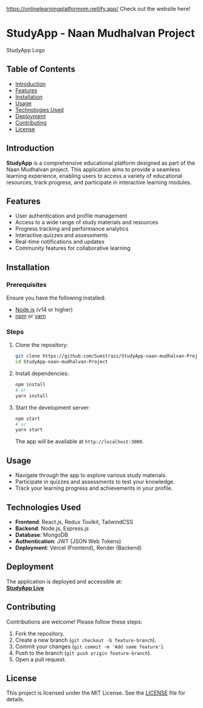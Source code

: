 https://onlinelearningplatformnm.netlify.app/
Check out the website here!

# StudyApp - Naan Mudhalvan Project

StudyApp Logo
## Table of Contents

- [Introduction](#introduction)
- [Features](#features)
- [Installation](#installation)
- [Usage](#usage)
- [Technologies Used](#technologies-used)
- [Deployment](#deployment)
- [Contributing](#contributing)
- [License](#license)

## Introduction

**StudyApp** is a comprehensive educational platform designed as part of the Naan Mudhalvan project. This application aims to provide a seamless learning experience, enabling users to access a variety of educational resources, track progress, and participate in interactive learning modules.

## Features

- User authentication and profile management
- Access to a wide range of study materials and resources
- Progress tracking and performance analytics
- Interactive quizzes and assessments
- Real-time notifications and updates
- Community features for collaborative learning

## Installation

### Prerequisites

Ensure you have the following installed:

- [Node.js](https://nodejs.org/) (v14 or higher)
- [npm](https://www.npmjs.com/) or [yarn](https://yarnpkg.com/)

### Steps

1. Clone the repository:

   ```bash
   git clone https://github.com/Sumitrazz/StudyApp-naan-mudhalvan-Project.git
   cd StudyApp-naan-mudhalvan-Project
   ```

2. Install dependencies:

   ```bash
   npm install
   # or
   yarn install
   ```

3. Start the development server:

   ```bash
   npm start
   # or
   yarn start
   ```

   The app will be available at `http://localhost:3000`.

## Usage

- Navigate through the app to explore various study materials.
- Participate in quizzes and assessments to test your knowledge.
- Track your learning progress and achievements in your profile.

## Technologies Used

- **Frontend**: React.js, Redux Toolkit, TailwindCSS
- **Backend**: Node.js, Express.js
- **Database**: MongoDB
- **Authentication**: JWT (JSON Web Tokens)
- **Deployment**: Vercel (Frontend), Render (Backend)

## Deployment

The application is deployed and accessible at:  
[**StudyApp Live**](https://study-app-naal.vercel.app/)

## Contributing

Contributions are welcome! Please follow these steps:

1. Fork the repository.
2. Create a new branch (`git checkout -b feature-branch`).
3. Commit your changes (`git commit -m 'Add some feature'`).
4. Push to the branch (`git push origin feature-branch`).
5. Open a pull request.

## License

This project is licensed under the MIT License. See the [LICENSE](LICENSE) file for details.
